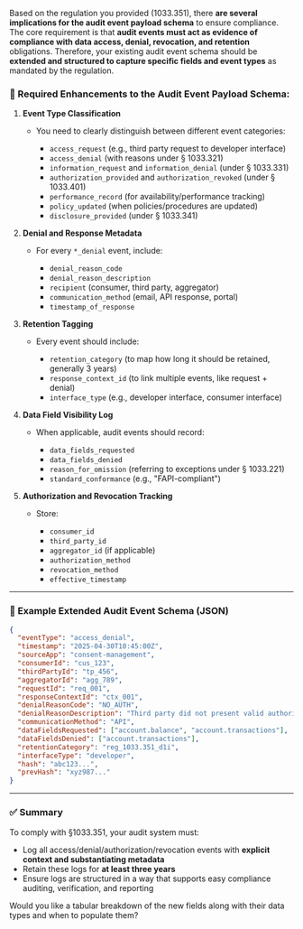 Based on the regulation you provided (1033.351), there **are several implications for the audit event payload schema** to ensure compliance. The core requirement is that **audit events must act as evidence of compliance with data access, denial, revocation, and retention** obligations. Therefore, your existing audit event schema should be **extended and structured to capture specific fields and event types** as mandated by the regulation.

### 🔧 Required Enhancements to the Audit Event Payload Schema:

1. **Event Type Classification**

   * You need to clearly distinguish between different event categories:

     * `access_request` (e.g., third party request to developer interface)
     * `access_denial` (with reasons under § 1033.321)
     * `information_request` and `information_denial` (under § 1033.331)
     * `authorization_provided` and `authorization_revoked` (under § 1033.401)
     * `performance_record` (for availability/performance tracking)
     * `policy_updated` (when policies/procedures are updated)
     * `disclosure_provided` (under § 1033.341)

2. **Denial and Response Metadata**

   * For every `*_denial` event, include:

     * `denial_reason_code`
     * `denial_reason_description`
     * `recipient` (consumer, third party, aggregator)
     * `communication_method` (email, API response, portal)
     * `timestamp_of_response`

3. **Retention Tagging**

   * Every event should include:

     * `retention_category` (to map how long it should be retained, generally 3 years)
     * `response_context_id` (to link multiple events, like request + denial)
     * `interface_type` (e.g., developer interface, consumer interface)

4. **Data Field Visibility Log**

   * When applicable, audit events should record:

     * `data_fields_requested`
     * `data_fields_denied`
     * `reason_for_omission` (referring to exceptions under § 1033.221)
     * `standard_conformance` (e.g., "FAPI-compliant")

5. **Authorization and Revocation Tracking**

   * Store:

     * `consumer_id`
     * `third_party_id`
     * `aggregator_id` (if applicable)
     * `authorization_method`
     * `revocation_method`
     * `effective_timestamp`

---

### 🧩 Example Extended Audit Event Schema (JSON)

```json
{
  "eventType": "access_denial",
  "timestamp": "2025-04-30T10:45:00Z",
  "sourceApp": "consent-management",
  "consumerId": "cus_123",
  "thirdPartyId": "tp_456",
  "aggregatorId": "agg_789",
  "requestId": "req_001",
  "responseContextId": "ctx_001",
  "denialReasonCode": "NO_AUTH",
  "denialReasonDescription": "Third party did not present valid authorization",
  "communicationMethod": "API",
  "dataFieldsRequested": ["account.balance", "account.transactions"],
  "dataFieldsDenied": ["account.transactions"],
  "retentionCategory": "reg_1033.351_d1i",
  "interfaceType": "developer",
  "hash": "abc123...",
  "prevHash": "xyz987..."
}
```

---

### ✅ Summary

To comply with §1033.351, your audit system must:

* Log all access/denial/authorization/revocation events with **explicit context and substantiating metadata**
* Retain these logs for **at least three years**
* Ensure logs are structured in a way that supports easy compliance auditing, verification, and reporting

Would you like a tabular breakdown of the new fields along with their data types and when to populate them?
